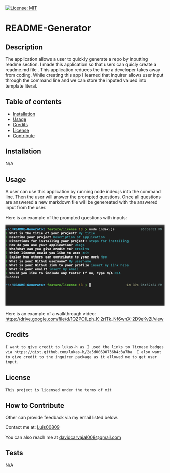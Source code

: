 [![License: MIT](https://img.shields.io/badge/License-MIT-yellow.svg)](https://opensource.org/licenses/MIT)
   # README-Generator

   ## Description
   
   The application allows a user to quickly generate a repo by inputting readme section. I made this application so that users can quicly create a readme.md file . This  application  reduces the time  a developer takes away from coding.  While creating this app I learned that inquirer allows user input through the command line and we can store the inputed valued into template literal.
   
   ## Table of contents
   
   - [Installation](#installation)
   - [Usage](#usage)
   - [Credits](#credits)
   - [License](#license)
   - [Contribute](#how-to-contribute)
   
   
   ## Installation
   N/A

   ## Usage
   
  A user can use this application by running node  index.js into the command line. Then the user will answer the  prompted questions. Once all questions are answered a new markdown file will be genereated with the answered input from the user.
   
  
   Here is an example of the prompted questions with inputs: 
   
  ![Answering prompts](images/ReadmeQuestionList.png)
   
   Here is an example of a walkthrough video: https://drive.google.com/file/d/1QZPOlLph_K-2rITk_Nf6wnX-2D9eKv2i/view
   ## Credits
   
    I want to give credit to lukas-h as I used the links to licnese badges  via https://gist.github.com/lukas-h/2a5d00690736b4c3a7ba  I also want to give credit to the inquirer package as it allowed me to get user input. 

   ## License 
   
    This project is licensed under the terms of mit

   
   ## How to Contribute
   Other can provide feedback via my email listed below. 
   
   Contact me at: [Luis00809](https://github.com/Luis00809)
   
   You can also reach me at davidcarvajal008@gmail.com
   

   ## Tests
   
   N/A